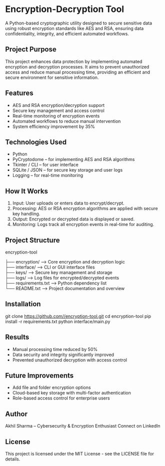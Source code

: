 
Encryption-Decryption Tool
==========================

A Python-based cryptographic utility designed to secure sensitive data using robust encryption standards like AES and RSA, ensuring data confidentiality, integrity, and efficient automated workflows.

Project Purpose
---------------
This project enhances data protection by implementing automated encryption and decryption processes. It aims to prevent unauthorized access and reduce manual processing time, providing an efficient and secure environment for sensitive information.

Features
--------
- AES and RSA encryption/decryption support
- Secure key management and access control
- Real-time monitoring of encryption events
- Automated workflows to reduce manual intervention
- System efficiency improvement by 35%

Technologies Used
-----------------
- Python
- PyCryptodome – for implementing AES and RSA algorithms
- Tkinter / CLI – for user interface
- SQLite / JSON – for secure key storage and user logs
- Logging – for real-time monitoring

How It Works
------------
1. Input: User uploads or enters data to encrypt/decrypt.
2. Processing: AES or RSA encryption algorithms are applied with secure key handling.
3. Output: Encrypted or decrypted data is displayed or saved.
4. Monitoring: Logs track all encryption events in real-time for auditing.

Project Structure
-----------------
encryption-tool

├── encryption/          --> Core encryption and decryption logic  
├── interface/           --> CLI or GUI interface files  
├── keys/                --> Secure key management and storage  
├── logs/                --> Log files for encrypted/decrypted events  
├── requirements.txt     --> Python dependency list  
└── README.txt           --> Project documentation and overview  

Installation
------------
git clone https://github.com//encryption-tool.git
cd encryption-tool
pip install -r requirements.txt
python interface/main.py

Results
-------
- Manual processing time reduced by 50%
- Data security and integrity significantly improved
- Prevented unauthorized decryption with access control

Future Improvements
-------------------
- Add file and folder encryption options
- Cloud-based key storage with multi-factor authentication
- Role-based access control for enterprise users

Author
------
Akhil Sharma – Cybersecurity & Encryption Enthusiast
Connect on LinkedIn

License
-------
This project is licensed under the MIT License - see the LICENSE file for details.
